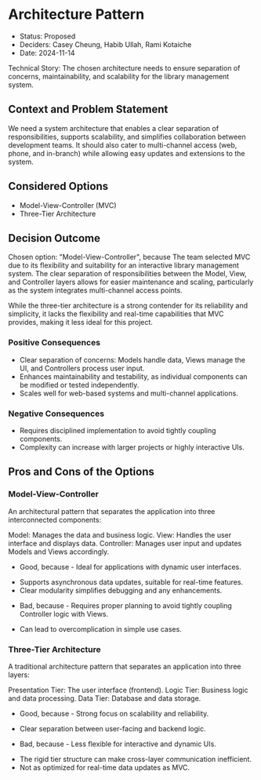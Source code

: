 # Architecture Pattern

* Status: Proposed
* Deciders: Casey Cheung, Habib Ullah, Rami Kotaiche
* Date: 2024-11-14

Technical Story: The chosen architecture needs to ensure separation of concerns, maintainability, and scalability for the library management system.

## Context and Problem Statement

We need a system architecture that enables a clear separation of responsibilities, supports scalability, and simplifies collaboration between development teams. It should also cater to multi-channel access (web, phone, and in-branch) while allowing easy updates and extensions to the system.

## Considered Options

* Model-View-Controller (MVC)
* Three-Tier Architecture

## Decision Outcome

Chosen option: "Model-View-Controller", because The team selected MVC due to its flexibility and suitability for an interactive library management system. The clear separation of responsibilities between the Model, View, and Controller layers allows for easier maintenance and scaling, particularly as the system integrates multi-channel access points.

While the three-tier architecture is a strong contender for its reliability and simplicity, it lacks the flexibility and real-time capabilities that MVC provides, making it less ideal for this project.

### Positive Consequences

* Clear separation of concerns: Models handle data, Views manage the UI, and Controllers process user input.
* Enhances maintainability and testability, as individual components can be modified or tested independently.
* Scales well for web-based systems and multi-channel applications.

### Negative Consequences

* Requires disciplined implementation to avoid tightly coupling components.
* Complexity can increase with larger projects or highly interactive UIs.

## Pros and Cons of the Options

### Model-View-Controller

An architectural pattern that separates the application into three interconnected components:

Model: Manages the data and business logic.
View: Handles the user interface and displays data.
Controller: Manages user input and updates Models and Views accordingly.

* Good, because - Ideal for applications with dynamic user interfaces.
- Supports asynchronous data updates, suitable for real-time features.
- Clear modularity simplifies debugging and any enhancements.
* Bad, because - Requires proper planning to avoid tightly coupling Controller logic with Views.
- Can lead to overcomplication in simple use cases.

### Three-Tier Architecture

A traditional architecture pattern that separates an application into three layers:

Presentation Tier: The user interface (frontend).
Logic Tier: Business logic and data processing.
Data Tier: Database and data storage.

* Good, because - Strong focus on scalability and reliability.
- Clear separation between user-facing and backend logic.
* Bad, because - Less flexible for interactive and dynamic UIs.
- The rigid tier structure can make cross-layer communication inefficient.
- Not as optimized for real-time data updates as MVC.
